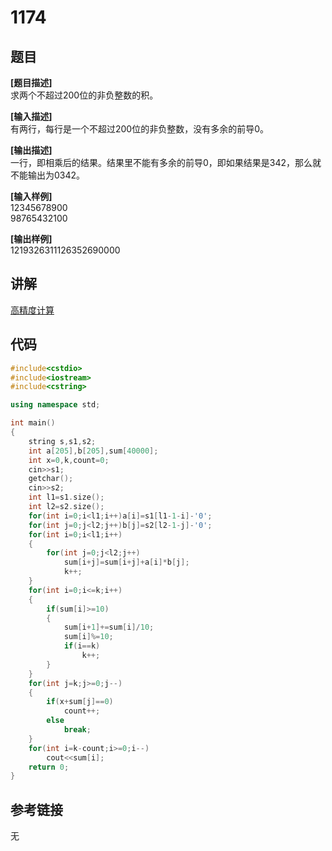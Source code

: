 # 1174
## 题目  
**[题目描述]**  
求两个不超过200位的非负整数的积。  

**[输入描述]**   
有两行，每行是一个不超过200位的非负整数，没有多余的前导0。  

**[输出描述]**  
一行，即相乘后的结果。结果里不能有多余的前导0，即如果结果是342，那么就不能输出为0342。  

**[输入样例]**  
12345678900  
98765432100  

**[输出样例]**  
1219326311126352690000  

## 讲解    

[高精度计算](a)  

## 代码   

```cpp
#include<cstdio>  
#include<iostream>  
#include<cstring>  

using namespace std;  

int main()  
{  
	string s,s1,s2;  
	int a[205],b[205],sum[40000];  
	int x=0,k,count=0;  
	cin>>s1;  
	getchar();  
	cin>>s2;  
	int l1=s1.size();  
	int l2=s2.size();  
	for(int i=0;i<l1;i++)a[i]=s1[l1-1-i]-'0';  
	for(int j=0;j<l2;j++)b[j]=s2[l2-1-j]-'0';  
	for(int i=0;i<l1;i++)  
	{  
		for(int j=0;j<l2;j++)  
			sum[i+j]=sum[i+j]+a[i]*b[j];  
			k++;  
	}  
	for(int i=0;i<=k;i++)  
	{  
		if(sum[i]>=10)  
		{  
			sum[i+1]+=sum[i]/10;  
			sum[i]%=10;  
			if(i==k)  
				k++;  
		}  
	}  
	for(int j=k;j>=0;j--)  
	{  
		if(x+sum[j]==0)  
			count++;  
		else  
			break;  
	}  
	for(int i=k-count;i>=0;i--)  
		cout<<sum[i];  
	return 0;  
}  
```

## 参考链接  
无  
